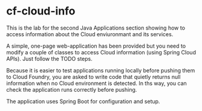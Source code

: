 cf-cloud-info
===============

This is the lab for the second Java Applications section showing how to access information about the Cloud enviuronmant and its services.

A simple, one-page web-application has been provided but you need to modify a couple of classes to access Cloud information (using Spring Cloud APIs).  Just follow the TODO steps.

Because it is easier to test applications running locally before pushing them to Cloud Foundry, you are asked to write code that quietly returns null information when no Cloud environment is detected.  In ths way, you can check the application runs correctly before pushing.

The application uses Spring Boot for configuration and setup.
